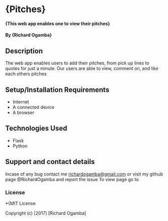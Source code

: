 # {Pitches}

#### {This web app enables one to view their pitches}

#### By **{Richard Ogamba}**

## Description
The web app enables users to add their pitches, from pick up lines to quotes for just a minute. Our users are able to view, comment on, and like each others pitches

## Setup/Installation Requirements
* Internet
* A connected device
* A browser

## Technologies Used
* Flask
* Python

## Support and contact details
Incase of any bug contact me richardogamba@gmail.com
or visit my github page @RichardOgamba and report the issue
To view page go to

### License
*{MIT License

Copyright (c) [2017] [Richard Ogamba]
